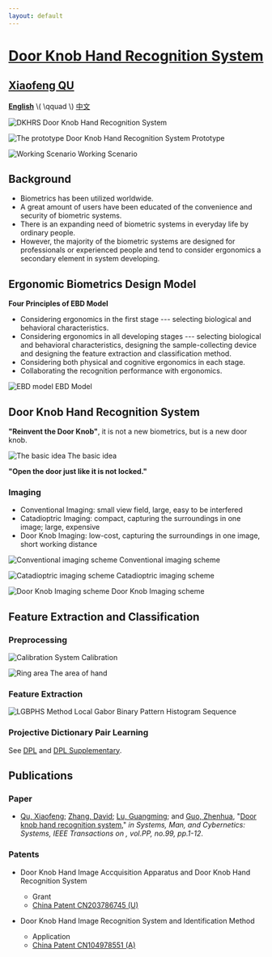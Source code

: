 ```yaml
---
layout: default
---
```


[Door Knob Hand Recognition System]({{site.url}}/)
==================================

## [Xiaofeng QU][csxfqu] ##

[**English**](/) \\( \\qquad \\) [中文](/cn/)

![DKHRS](/images/fig_device.png)
Door Knob Hand Recognition System

![The prototype](/images/fig_prototype.png)
Door Knob Hand Recognition System Prototype

![Working Scenario](/images/fig_scenario.png)
Working Scenario

## Background ##

+ Biometrics has been utilized worldwide.
+ A great amount of users have been educated of the convenience and security of biometric systems.
+ There is an expanding need of biometric systems in everyday life by ordinary people.
+ However, the majority of the biometric systems are designed for professionals or experienced people and tend to consider ergonomics a secondary element in system developing.

## Ergonomic Biometrics Design Model ##

**Four Principles of EBD Model**

+ Considering ergonomics in the first stage --- selecting biological and behavioral characteristics.
+ Considering ergonomics in all developing stages --- selecting biological and behavioral characteristics, designing the sample-collecting device and designing the feature extraction and classification method.
+ Considering both physical and cognitive ergonomics in each stage.
+ Collaborating the recognition performance with ergonomics.

![EBD model](/images/fig_newmodel.svg)
EBD Model

## Door Knob Hand Recognition System ##

**"Reinvent the Door Knob"**, it is not a new biometrics, but is a new door knob.

![The basic idea](/images/fig_origin.png)
The basic idea

**"Open the door just like it is not locked."**

### Imaging ###

+ Conventional Imaging: small view field, large, easy to be interfered
+ Catadioptric Imaging: compact, capturing the surroundings in one image; large, expensive
+ Door Knob Imaging: low-cost, capturing the surroundings in one image, short working distance

![Conventional imaging scheme](/images/fig_conventionalimaging.svg)
Conventional imaging scheme

![Catadioptric imaging scheme](/images/fig_cata.png)
Catadioptric imaging scheme

![Door Knob Imaging scheme](/images/fig_doorknobimaging.png)
Door Knob Imaging scheme

## Feature Extraction and Classification ##

### Preprocessing ###

![Calibration](/images/fig_calibration.png)
System Calibration

![Ring area](/images/fig_ring.png)
The area of hand

### Feature Extraction ###

![LGBPHS Method](/images/fig_lgbphs.svg)
Local Gabor Binary Pattern Histogram Sequence

### Projective Dictionary Pair Learning

See [DPL](/dpl/) and [DPL Supplementary](/dpl-supplementary/).


## Publications ##

### Paper ###

+ [Qu, Xiaofeng][csxfqu]; [Zhang, David][csdzhang]; [Lu, Guangming][csgmlu]; and [Guo, Zhenhua][cszhguo], "[Door knob hand recognition system][dkhrs]," *in Systems, Man, and Cybernetics: Systems, IEEE Transactions on , vol.PP, no.99, pp.1-12*.

### Patents ###

+ Door Knob Hand Image Accquisition Apparatus and Door Knob Hand Recognition System
  + Grant
  + [China Patent CN203786745 (U)](https://www.google.com/patents/CN203786745U?cl=en&dq=CN203786745)


+ Door Knob Hand Image Recognition System and Identification Method
  + Application
  + [China Patent CN104978551 (A)](http://www.google.com/patents/CN104978551A?cl=en)

[csxfqu]: http://www.quxiaofeng.me/about
[csdzhang]: http://www4.comp.polyu.edu.hk/~csdzhang/
[csgmlu]: http://www.hitsz.edu.cn/body/shizi/detailen.php?strID=396
[cszhguo]: http://www.sz.tsinghua.edu.cn/publish/sz/139/2012/20120420104947649501973/20120420104947649501973_.html
[dkhrs]: http://ieeexplore.ieee.org/xpl/articleDetails.jsp?arnumber=7433472